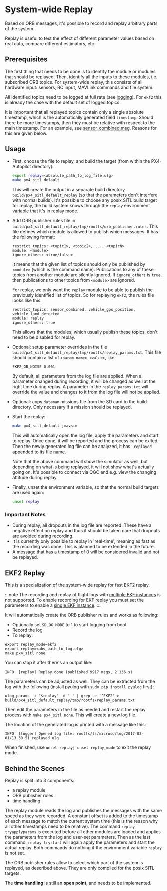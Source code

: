 # System-wide Replay

Based on ORB messages, it's possible to record and replay arbitrary parts of the system.

Replay is useful to test the effect of different parameter values based on real data, compare different estimators, etc.

## Prerequisites

The first thing that needs to be done is to identify the module or modules that should be replayed.
Then, identify all the inputs to these modules, i.e. subscribed ORB topics.
For system-wide replay, this consists of all hardware input: sensors, RC input, MAVLink commands and file system.

All identified topics need to be logged at full rate (see [logging](../dev_log/logging.md)).
For `ekf2` this is already the case with the default set of logged topics.

It is important that all replayed topics contain only a single absolute timestamp, which is the automatically generated field `timestamp`.
Should there be more timestamps, then they must be relative with respect to the main timestamp.
For an example, see [sensor_combined.msg](https://github.com/PX4/PX4-Autopilot/blob/release/1.13/msg/sensor_combined.msg).
Reasons for this are given below.


## Usage

- First, choose the file to replay, and build the target (from within the PX4-Autopilot directory):
  
  ```sh
  export replay=<absolute_path_to_log_file.ulg>
  make px4_sitl_default
  ```
  This will create the output in a separate build directory `build/px4_sitl_default_replay` (so that the parameters don't interfere with normal builds).
  It's possible to choose any posix SITL build target for replay, the build system knows through the `replay` environment variable that it's in replay mode.
- Add ORB publisher rules file in `build/px4_sitl_default_replay/tmp/rootfs/orb_publisher.rules`.
  This file defines which module is allowed to publish which messages.
  It has the following format:
  ```
  restrict_topics: <topic1>, <topic2>, ..., <topicN>
  module: <module>
  ignore_others: <true/false>
  ```
  It means that the given list of topics should only be published by `<module>` (which is the command name).
  Publications to any of these topics from another module are silently ignored.
  If `ignore_others` is `true`, then publications to other topics from `<module>` are ignored.

  For replay, we only want the `replay` module to be able to publish the previously identified list of topics.
  So for replaying `ekf2`, the rules file looks like this:
  
  ```
  restrict_topics: sensor_combined, vehicle_gps_position, vehicle_land_detected
  module: replay
  ignore_others: true
  ```
  
  This allows that the modules, which usually publish these topics, don't need to be disabled for replay.

- Optional: setup parameter overrides in the file `build/px4_sitl_default_replay/tmp/rootfs/replay_params.txt`.
  This file should contain a list of `<param_name> <value>`, like:
  
  ```
  EKF2_GB_NOISE 0.001
  ```
  
  By default, all parameters from the log file are applied.
  When a parameter changed during recording, it will be changed as well at the right time during replay.
  A parameter in the `replay_params.txt` will override the value and changes to it from the log file will not be applied.
- Optional: copy `dataman` missions file from the SD card to the build directory.
  Only necessary if a mission should be replayed.
- Start the replay:

  ```sh
  make px4_sitl_default jmavsim
  ```
  
  This will automatically open the log file, apply the parameters and start to replay.
  Once done, it will be reported and the process can be exited.
  Then the newly generated log file can be analyzed, it has `_replayed` appended to its file name.

  Note that the above command will show the simulator as well, but depending on what is being replayed, it will not show what's actually going on.
  It's possible to connect via QGC and e.g. view the changing attitude during replay.

- Finally, unset the environment variable, so that the normal build targets are used again:

  ```sh
  unset replay
  ```

### Important Notes

- During replay, all dropouts in the log file are reported.
  These have a negative effect on replay and thus it should be taken care that dropouts are avoided during recording.
- It is currently only possible to replay in 'real-time', meaning as fast as the recording was done.
  This is planned to be extended in the future.
- A message that has a timestamp of 0 will be considered invalid and not be replayed.

## EKF2 Replay

This is a specialization of the system-wide replay for fast EKF2 replay.

:::note
The recording and replay of flight logs with [multiple EKF instances](../advanced_config/tuning_the_ecl_ekf.md#running-multiple-ekf-instances) is not supported.
To enable recording for EKF replay you must set the parameters to enable a [single EKF instance](../advanced_config/tuning_the_ecl_ekf.md#running-a-single-ekf-instance).
:::

It will automatically create the ORB publisher rules and works as following:

* Optionally set `SDLOG_MODE` to 1 to start logging from boot
* Record the log
* To replay:

```
export replay_mode=ekf2
export replay=<abs_path_to_log.ulg>
make px4_sitl none
```

You can stop it after there's an output like:

```
INFO  [replay] Replay done (published 9917 msgs, 2.136 s)
```

The parameters can be adjusted as well.
They can be extracted from the log with the following \(install pyulog with `sudo pip install pyulog` first\):

```
ulog_params -i "$replay" -d ' ' | grep -e '^EKF2' > build/px4_sitl_default_replay/tmp/rootfs/replay_params.txt
```

Then edit the parameters in the file as needed and restart the replay process with `make px4_sitl none`. 
This will create a new log file.

The location of the generated log is printed with a message like this:

```
INFO  [logger] Opened log file: rootfs/fs/microsd/log/2017-03-01/13_30_51_replayed.ulg
```

When finished, use `unset replay; unset replay_mode` to exit the replay mode.

## Behind the Scenes

Replay is split into 3 components:
- a replay module
- ORB publisher rules
- time handling

The replay module reads the log and publishes the messages with the same speed as they were recorded.
A constant offset is added to the timestamp of each message to match the current system time (this is the reason why all other timestamps need to be relative).
The command `replay tryapplyparams` is executed before all other modules are loaded and applies the parameters from the log and user-set parameters.
Then as the last command, `replay trystart` will again apply the parameters and start the actual replay.
Both commands do nothing if the environment variable `replay` is not set.

The ORB publisher rules allow to select which part of the system is replayed, as described above. They are only compiled for the posix SITL targets.

The **time handling** is still an **open point**, and needs to be implemented.
